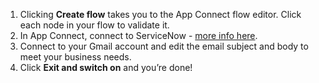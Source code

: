 1. Clicking **Create flow** takes you to the App Connect flow editor. Click each node in your flow to validate it.
1. In App Connect, connect to ServiceNow - [more info here](https://developer.ibm.com/integration/docs/app-connect/how-to-guides-for-apps/use-ibm-app-connect-servicenow/). 
1. Connect to your Gmail account and edit the email subject and body to meet your business needs. 
1. Click **Exit and switch on** and you’re done!
